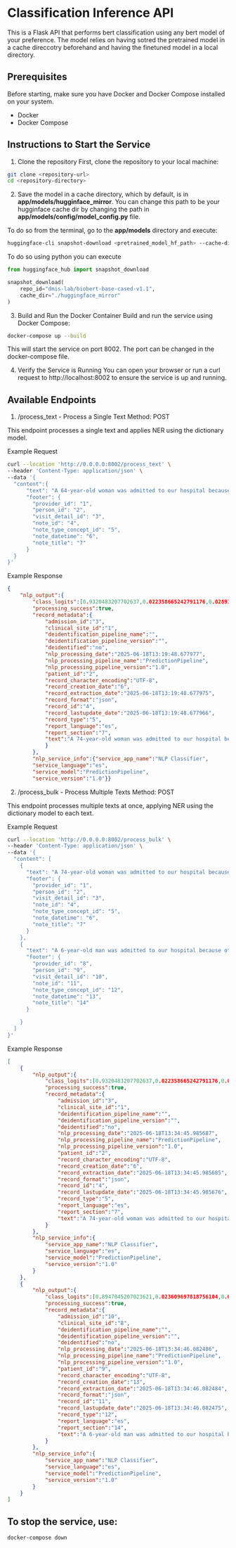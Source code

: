 # Classification Inference API

This is a Flask API that performs bert classification using any bert model of your preference. The model relies on having sotred the pretrained model in a cache direccotry  beforehand and having the finetuned model in a local directory. 

## Prerequisites

Before starting, make sure you have Docker and Docker Compose installed on your system.

* Docker
* Docker Compose
## Instructions to Start the Service

1. Clone the repository
First, clone the repository to your local machine:

```bash
git clone <repository-url>
cd <repository-directory>
```

2. Save the model in a cache directory, which by default, is in **app/models/hugginface_mirror**. You can change this path to be your hugginface cache dir by changing the path in **app/models/config/model_config.py** file.

To do so from the terminal, go to the **app/models** directory and execute:
```bash
huggingface-cli snapshot-download <pretrained_model_hf_path> --cache-dir ./huggingface_mirror
```
To do so using python you can execute
```python
from huggingface_hub import snapshot_download

snapshot_download(
    repo_id="dmis-lab/biobert-base-cased-v1.1", 
    cache_dir="./huggingface_mirror"
)
```

3. Build and Run the Docker Container
Build and run the service using Docker Compose:

```bash
docker-compose up --build
```
This will start the service on port 8002. The port can be changed in the docker-compose file.

4. Verify the Service is Running
You can open your browser or run a curl request to http://localhost:8002 to ensure the service is up and running.

## Available Endpoints

1. /process_text - Process a Single Text
Method: POST

This endpoint processes a single text and applies NER using the dictionary model.

Example Request

```bash
curl --location 'http://0.0.0.0:8002/process_text' \
--header 'Content-Type: application/json' \
--data '{
  "content":{
      "text": "A 64-year-old woman was admitted to our hospital because of dyspnea and chest pain for 3 month.",
      "footer": {
        "provider_id": "1",
        "person_id": "2",
        "visit_detail_id": "3",
        "note_id": "4",
        "note_type_concept_id": "5",
        "note_datetime": "6",
        "note_title": "7"
      }
  }
}'
```
Example Response

```json
{
    "nlp_output":{
        "class_logits":[0.9320483207702637,0.022358665242791176,0.028913727030158043,0.01667933166027069],
        "processing_success":true,
        "record_metadata":{
            "admission_id":"3",
            "clinical_site_id":"1",
            "deidentification_pipeline_name":"",
            "deidentification_pipeline_version":"",
            "deidentified":"no",
            "nlp_processing_date":"2025-06-18T13:19:48.677977",
            "nlp_processing_pipeline_name":"PredictionPipeline",
            "nlp_processing_pipeline_version":"1.0",
            "patient_id":"2",
            "record_character_encoding":"UTF-8",
            "record_creation_date":"6",
            "record_extraction_date":"2025-06-18T13:19:48.677975",
            "record_format":"json",
            "record_id":"4",
            "record_lastupdate_date":"2025-06-18T13:19:48.677966",
            "record_type":"5",
            "report_language":"es",
            "report_section":"7",
            "text":"A 74-year-old woman was admitted to our hospital because of dyspnea and chest pain for 1 month."
            }
        },
        "nlp_service_info":{"service_app_name":"NLP Classifier",
        "service_language":"es",
        "service_model":"PredictionPipeline",
        "service_version":"1.0"}}
```
2. /process_bulk - Process Multiple Texts
Method: POST

This endpoint processes multiple texts at once, applying NER using the dictionary model to each text.

Example Request

```bash
curl --location 'http://0.0.0.0:8002/process_bulk' \
--header 'Content-Type: application/json' \
--data '{
  "content": [
    {
      "text": "A 74-year-old woman was admitted to our hospital because of dyspnea and chest pain for 1 month.",
      "footer": {
        "provider_id": "1",
        "person_id": "2",
        "visit_detail_id": "3",
        "note_id": "4",
        "note_type_concept_id": "5",
        "note_datetime": "6",
        "note_title": "7"
      }
    },
    {
      "text": "A 6-year-old man was admitted to our hospital because of metastatic tumor.",
      "footer": {
        "provider_id": "8",
        "person_id": "9",
        "visit_detail_id": "10",
        "note_id": "11",
        "note_type_concept_id": "12",
        "note_datetime": "13",
        "note_title": "14"
      }

    }
  ]
}'

```
Example Response

```json
[
    {
        "nlp_output":{
            "class_logits":[0.9320483207702637,0.022358665242791176,0.028913727030158043,0.01667933166027069],
            "processing_success":true,
            "record_metadata":{
                "admission_id":"3",
                "clinical_site_id":"1",
                "deidentification_pipeline_name":"",
                "deidentification_pipeline_version":"",
                "deidentified":"no",
                "nlp_processing_date":"2025-06-18T13:34:45.985687",
                "nlp_processing_pipeline_name":"PredictionPipeline",
                "nlp_processing_pipeline_version":"1.0",
                "patient_id":"2",
                "record_character_encoding":"UTF-8",
                "record_creation_date":"6",
                "record_extraction_date":"2025-06-18T13:34:45.985685",
                "record_format":"json",
                "record_id":"4",
                "record_lastupdate_date":"2025-06-18T13:34:45.985676",
                "record_type":"5",
                "report_language":"es",
                "report_section":"7",
                "text":"A 74-year-old woman was admitted to our hospital because of dyspnea and chest pain for 1 month."
            }
        },
        "nlp_service_info":{
            "service_app_name":"NLP Classifier",
            "service_language":"es",
            "service_model":"PredictionPipeline",
            "service_version":"1.0"
        }
    },
    {
        "nlp_output":{
            "class_logits":[0.8947045207023621,0.023609697818756104,0.04161892458796501,0.040066950023174286],
            "processing_success":true,
            "record_metadata":{
                "admission_id":"10",
                "clinical_site_id":"8",
                "deidentification_pipeline_name":"",
                "deidentification_pipeline_version":"",
                "deidentified":"no",
                "nlp_processing_date":"2025-06-18T13:34:46.082486",
                "nlp_processing_pipeline_name":"PredictionPipeline",
                "nlp_processing_pipeline_version":"1.0",
                "patient_id":"9",
                "record_character_encoding":"UTF-8",
                "record_creation_date":"13",
                "record_extraction_date":"2025-06-18T13:34:46.082484",
                "record_format":"json",
                "record_id":"11",
                "record_lastupdate_date":"2025-06-18T13:34:46.082475",
                "record_type":"12",
                "report_language":"es",
                "report_section":"14",
                "text":"A 6-year-old man was admitted to our hospital because of metastatic tumor."
            }
        },
        "nlp_service_info":{
            "service_app_name":"NLP Classifier",
            "service_language":"es",
            "service_model":"PredictionPipeline",
            "service_version":"1.0"
        }
    }
]
```

## To stop the service, use:

```bash
docker-compose down
```
